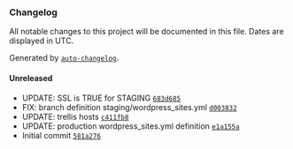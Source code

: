 ### Changelog

All notable changes to this project will be documented in this file. Dates are displayed in UTC.

Generated by [`auto-changelog`](https://github.com/CookPete/auto-changelog).

#### Unreleased

- UPDATE: SSL is TRUE for STAGING [`683d685`](https://github.com/pixelcollective/mpowerchange.org/commit/683d685d06430ad90c290eab84956d37f7e9fac7)
- FIX: branch definition staging/wordpress_sites.yml [`d003832`](https://github.com/pixelcollective/mpowerchange.org/commit/d003832da70c2ff0a109b77207e5922445c329e8)
- UPDATE: trellis hosts [`c411fb8`](https://github.com/pixelcollective/mpowerchange.org/commit/c411fb8ed0bbb443af4a04dc493590444d8b8569)
- UPDATE: production wordpress_sites.yml definition [`e1a155a`](https://github.com/pixelcollective/mpowerchange.org/commit/e1a155a3c5bea11defa7dc666fd7dc822a333246)
- Initial commit [`581a276`](https://github.com/pixelcollective/mpowerchange.org/commit/581a2765b8680514f7dfb44228d66094971eac0c)
